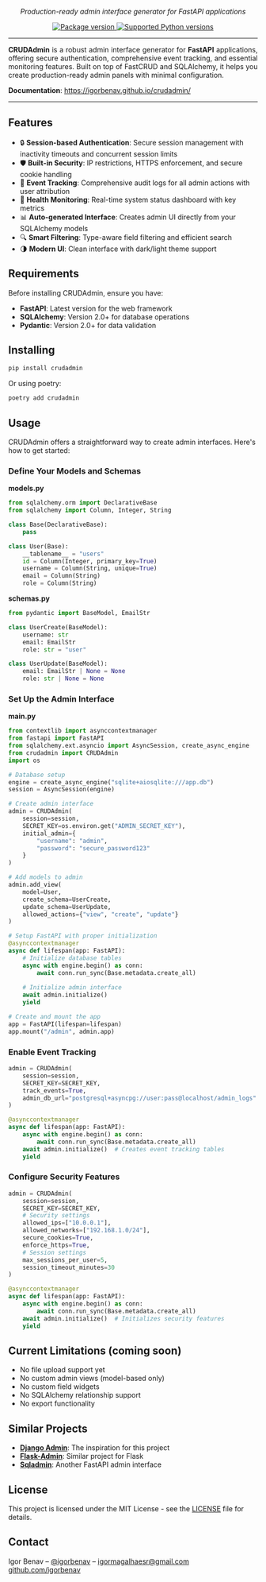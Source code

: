 <p align="center">
  <i>Production-ready admin interface generator for FastAPI applications</i>
</p>

<p align="center">
<a href="https://pypi.org/project/crudadmin">
  <img src="https://img.shields.io/pypi/v/crudadmin?color=%2334D058&label=pypi%20package" alt="Package version"/>
</a>
<a href="https://pypi.org/project/crudadmin">
  <img src="https://img.shields.io/pypi/pyversions/crudadmin.svg?color=%2334D058" alt="Supported Python versions"/>
</a>
</p>

<hr>
<p align="justify">
<b>CRUDAdmin</b> is a robust admin interface generator for <b>FastAPI</b> applications, offering secure authentication, comprehensive event tracking, and essential monitoring features. Built on top of FastCRUD and SQLAlchemy, it helps you create production-ready admin panels with minimal configuration.
</p>

<p><b>Documentation</b>: <a href="https://igorbenav.github.io/crudadmin/">https://igorbenav.github.io/crudadmin/</a></p>

<hr>

## Features

- 🔒 **Session-based Authentication**: Secure session management with inactivity timeouts and concurrent session limits
- 🛡️ **Built-in Security**: IP restrictions, HTTPS enforcement, and secure cookie handling
- 📝 **Event Tracking**: Comprehensive audit logs for all admin actions with user attribution
- 🏥 **Health Monitoring**: Real-time system status dashboard with key metrics
- 📊 **Auto-generated Interface**: Creates admin UI directly from your SQLAlchemy models
- 🔍 **Smart Filtering**: Type-aware field filtering and efficient search
- 🌗 **Modern UI**: Clean interface with dark/light theme support

## Requirements

Before installing CRUDAdmin, ensure you have:

- **FastAPI**: Latest version for the web framework
- **SQLAlchemy**: Version 2.0+ for database operations
- **Pydantic**: Version 2.0+ for data validation

## Installing

```sh
pip install crudadmin
```

Or using poetry:

```sh
poetry add crudadmin
```

## Usage

CRUDAdmin offers a straightforward way to create admin interfaces. Here's how to get started:

### Define Your Models and Schemas

**models.py**
```python
from sqlalchemy.orm import DeclarativeBase
from sqlalchemy import Column, Integer, String

class Base(DeclarativeBase):
    pass

class User(Base):
    __tablename__ = "users"
    id = Column(Integer, primary_key=True)
    username = Column(String, unique=True)
    email = Column(String)
    role = Column(String)
```

**schemas.py**
```python
from pydantic import BaseModel, EmailStr

class UserCreate(BaseModel):
    username: str
    email: EmailStr
    role: str = "user"

class UserUpdate(BaseModel):
    email: EmailStr | None = None
    role: str | None = None
```

### Set Up the Admin Interface

**main.py**
```python
from contextlib import asynccontextmanager
from fastapi import FastAPI
from sqlalchemy.ext.asyncio import AsyncSession, create_async_engine
from crudadmin import CRUDAdmin
import os

# Database setup
engine = create_async_engine("sqlite+aiosqlite:///app.db")
session = AsyncSession(engine)

# Create admin interface
admin = CRUDAdmin(
    session=session,
    SECRET_KEY=os.environ.get("ADMIN_SECRET_KEY"),
    initial_admin={
        "username": "admin",
        "password": "secure_password123"
    }
)

# Add models to admin
admin.add_view(
    model=User,
    create_schema=UserCreate,
    update_schema=UserUpdate,
    allowed_actions={"view", "create", "update"}
)

# Setup FastAPI with proper initialization
@asynccontextmanager
async def lifespan(app: FastAPI):
    # Initialize database tables
    async with engine.begin() as conn:
        await conn.run_sync(Base.metadata.create_all)
    
    # Initialize admin interface
    await admin.initialize()
    yield

# Create and mount the app
app = FastAPI(lifespan=lifespan)
app.mount("/admin", admin.app)
```

### Enable Event Tracking

```python
admin = CRUDAdmin(
    session=session,
    SECRET_KEY=SECRET_KEY,
    track_events=True,
    admin_db_url="postgresql+asyncpg://user:pass@localhost/admin_logs"
)

@asynccontextmanager
async def lifespan(app: FastAPI):
    async with engine.begin() as conn:
        await conn.run_sync(Base.metadata.create_all)
    await admin.initialize()  # Creates event tracking tables
    yield
```

### Configure Security Features

```python
admin = CRUDAdmin(
    session=session,
    SECRET_KEY=SECRET_KEY,
    # Security settings
    allowed_ips=["10.0.0.1"],
    allowed_networks=["192.168.1.0/24"],
    secure_cookies=True,
    enforce_https=True,
    # Session settings
    max_sessions_per_user=5,
    session_timeout_minutes=30
)

@asynccontextmanager
async def lifespan(app: FastAPI):
    async with engine.begin() as conn:
        await conn.run_sync(Base.metadata.create_all)
    await admin.initialize()  # Initializes security features
    yield
```

## Current Limitations (coming soon)

- No file upload support yet
- No custom admin views (model-based only)
- No custom field widgets
- No SQLAlchemy relationship support
- No export functionality

## Similar Projects

- **[Django Admin](https://docs.djangoproject.com/en/stable/ref/contrib/admin/)**: The inspiration for this project
- **[Flask-Admin](https://flask-admin.readthedocs.io/)**: Similar project for Flask
- **[Sqladmin](https://github.com/aminalaee/sqladmin)**: Another FastAPI admin interface

## License

This project is licensed under the MIT License - see the [LICENSE](LICENSE) file for details.

## Contact

Igor Benav – [@igorbenav](https://x.com/igorbenav) – igormagalhaesr@gmail.com
[github.com/igorbenav](https://github.com/igorbenav/)